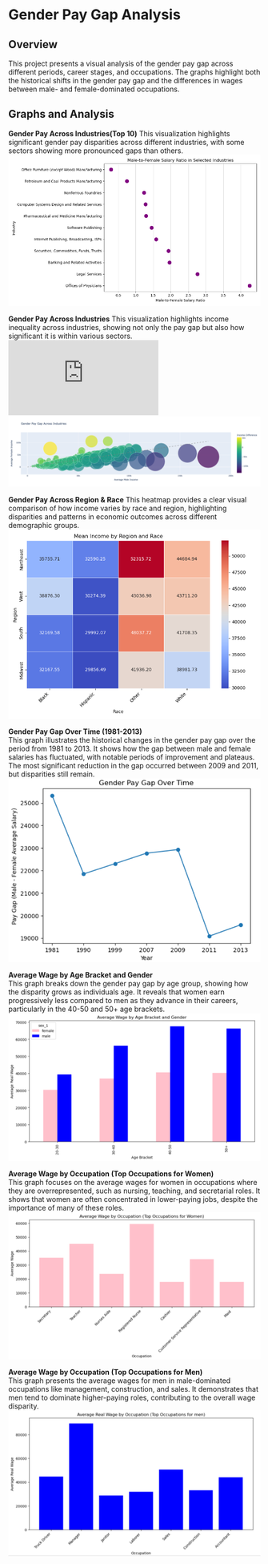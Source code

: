 # Gender Pay Gap Analysis

## Overview
This project presents a visual analysis of the gender pay gap across different periods, career stages, and occupations. The graphs highlight both the historical shifts in the gender pay gap and the differences in wages between male- and female-dominated occupations.

## Graphs and Analysis

**Gender Pay Across Industries(Top 10)**
This visualization highlights significant gender pay disparities across different industries, with some sectors showing more pronounced gaps than others. ![Gender Pay Across Industries](https://github.com/JMiceli7/gender-gap-analysis/blob/main/Project%204%20Graphics/male_to_female_salary_ratio.png)

**Gender Pay Across Industries**
This visualization highlights income inequality across industries, showing not only the pay gap but also how significant it is within various sectors.
![Gender Pay Across Industries interactive plot version](https://github.com/JMiceli7/gender-gap-analysis/blob/main/Project%204%20Graphics/interactive_plot.html) 
![Gender Pay Across Industries png version](https://github.com/JMiceli7/gender-gap-analysis/blob/main/Project%204%20Graphics/Gender%20Pay%20by%20Industry%20dot%20plot.png)

**Gender Pay Across Region & Race** 
This heatmap provides a clear visual comparison of how income varies by race and region, highlighting disparities and patterns in economic outcomes across different demographic groups. ![Gender Pay Across Region & Race](https://github.com/JMiceli7/gender-gap-analysis/blob/main/Project%204%20Graphics/mean_income_by_region_and_race.png)


 **Gender Pay Gap Over Time (1981-2013)**  
   This graph illustrates the historical changes in the gender pay gap over the period from 1981 to 2013. It shows how the gap between male and female salaries has fluctuated, with notable periods of improvement and plateaus. The most significant reduction in the gap occurred between 2009 and 2011, but disparities still remain.
![Gender Pay Gap Over Time](https://github.com/JMiceli7/gender-gap-analysis/blob/main/Images/pay_gap_over_time.png)

 **Average Wage by Age Bracket and Gender**  
   This graph breaks down the gender pay gap by age group, showing how the disparity grows as individuals age. It reveals that women earn progressively less compared to men as they advance in their careers, particularly in the 40-50 and 50+ age brackets.
   ![Average Wage by Age Bracket and Gender](https://github.com/JMiceli7/gender-gap-analysis/blob/main/Images/bar_gap_ages.png)

 **Average Wage by Occupation (Top Occupations for Women)**  
   This graph focuses on the average wages for women in occupations where they are overrepresented, such as nursing, teaching, and secretarial roles. It shows that women are often concentrated in lower-paying jobs, despite the importance of many of these roles.
   ![Average Wage by Occupation (Top Occupation for Women](https://github.com/JMiceli7/gender-gap-analysis/blob/main/Images/women_occ.png)

 **Average Wage by Occupation (Top Occupations for Men)**  
   This graph presents the average wages for men in male-dominated occupations like management, construction, and sales. It demonstrates that men tend to dominate higher-paying roles, contributing to the overall wage disparity.
   ![Average Wage by Occupation (Top Occupation for Men](https://github.com/JMiceli7/gender-gap-analysis/blob/main/Images/men_occ.png)

